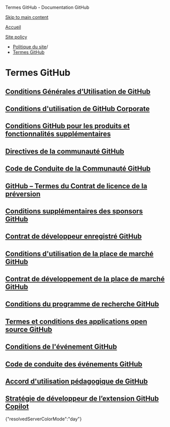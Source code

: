 Termes GitHub - Documentation GitHub

[Skip to main content](#main-content)

[Accueil](/fr)

[Site policy](/fr/site-policy)

* [Politique du site](/fr/site-policy)/
* [Termes GitHub](/fr/site-policy/github-terms)

Termes GitHub
==========

[Conditions Générales d’Utilisation de GitHub](/fr/site-policy/github-terms/github-terms-of-service)
----------

[Conditions d'utilisation de GitHub Corporate](/fr/site-policy/github-terms/github-corporate-terms-of-service)
----------

[Conditions GitHub pour les produits et fonctionnalités supplémentaires](/fr/site-policy/github-terms/github-terms-for-additional-products-and-features)
----------

[Directives de la communauté GitHub](/fr/site-policy/github-terms/github-community-guidelines)
----------

[Code de Conduite de la Communauté GitHub](/fr/site-policy/github-terms/github-community-code-of-conduct)
----------

[GitHub – Termes du Contrat de licence de la préversion](/fr/site-policy/github-terms/github-pre-release-license-terms)
----------

[Conditions supplémentaires des sponsors GitHub](/fr/site-policy/github-terms/github-sponsors-additional-terms)
----------

[Contrat de développeur enregistré GitHub](/fr/site-policy/github-terms/github-registered-developer-agreement)
----------

[Conditions d'utilisation de la place de marché GitHub](/fr/site-policy/github-terms/github-marketplace-terms-of-service)
----------

[Contrat de développement de la place de marché GitHub](/fr/site-policy/github-terms/github-marketplace-developer-agreement)
----------

[Conditions du programme de recherche GitHub](/fr/site-policy/github-terms/github-research-program-terms)
----------

[Termes et conditions des applications open source GitHub](/fr/site-policy/github-terms/github-open-source-applications-terms-and-conditions)
----------

[Conditions de l'événement GitHub](/fr/site-policy/github-terms/github-event-terms)
----------

[Code de conduite des événements GitHub](/fr/site-policy/github-terms/github-event-code-of-conduct)
----------

[Accord d'utilisation pédagogique de GitHub](/fr/site-policy/github-terms/github-educational-use-agreement)
----------

[Stratégie de développeur de l’extension GitHub Copilot](/fr/site-policy/github-terms/github-copilot-extension-developer-policy)
----------

{"resolvedServerColorMode":"day"}
